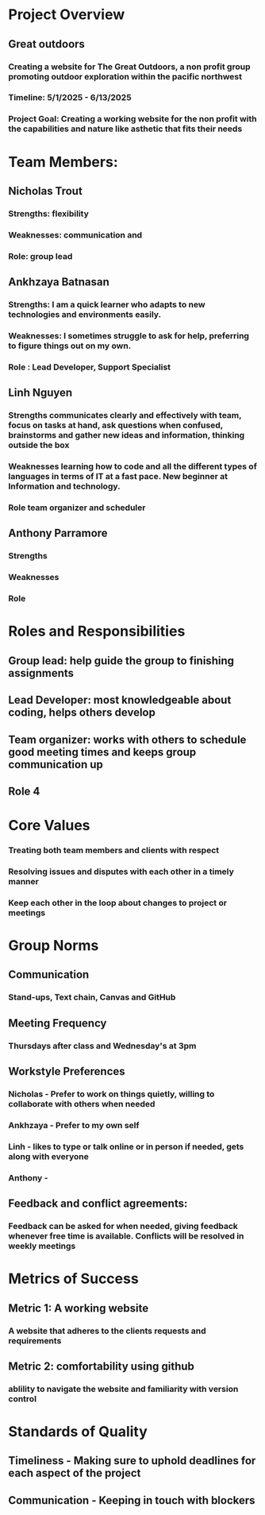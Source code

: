 # Project Overview
## Great outdoors
### Creating a website for The Great Outdoors, a non profit group promoting outdoor exploration within the pacific northwest
### Timeline: 5/1/2025 - 6/13/2025
### Project Goal: Creating a working website for the non profit with the capabilities and nature like asthetic that fits their needs

 

# Team Members:
## Nicholas Trout
### Strengths: flexibility 
### Weaknesses: communication and 
### Role: group lead

## Ankhzaya Batnasan
### Strengths: I am a quick learner who adapts to new technologies and environments easily.
### Weaknesses: I sometimes struggle to ask for help, preferring to figure things out on my own.
### Role : Lead Developer, Support Specialist

## Linh Nguyen
### Strengths communicates clearly and effectively with team, focus on tasks at hand, ask questions when confused, brainstorms and gather new ideas and information, thinking outside the box
### Weaknesses learning how to code and all the different types of languages in terms of IT at a fast pace. New beginner at Information and technology.  
### Role team organizer and scheduler 

## Anthony Parramore
### Strengths
### Weaknesses
### Role
 
# Roles and Responsibilities
## Group lead: help guide the group to finishing assignments
## Lead Developer: most knowledgeable about coding, helps others develop
## Team organizer: works with others to schedule good meeting times and keeps group communication up
## Role 4
 
# Core Values
### Treating both team members and clients with respect
### Resolving issues and disputes with each other in a timely manner
### Keep each other in the loop about changes to project or meetings
 
# Group Norms
## Communication
### Stand-ups, Text chain, Canvas and GitHub
## Meeting Frequency 
### Thursdays after class and Wednesday's at 3pm 
## Workstyle Preferences
### Nicholas - Prefer to work on things quietly, willing to collaborate with others when needed
### Ankhzaya - Prefer to my own self
### Linh - likes to type or talk online or in person if needed, gets along with everyone    
### Anthony -
## Feedback and conflict agreements:
### Feedback can be asked for when needed, giving feedback whenever free time is available. Conflicts will be resolved in weekly meetings
 
# Metrics of Success
## Metric 1: A working website
### A website that adheres to the clients requests and requirements
## Metric 2: comfortability using github
### ablility to navigate the website and familiarity with version control

# Standards of Quality
## Timeliness - Making sure to uphold deadlines for each aspect of the project
## Communication - Keeping in touch with blockers



